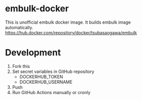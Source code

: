 # embulk-docker

This is unofficial embulk docker image. It builds embulk image automatically.
https://hub.docker.com/repository/docker/tsubasaogawa/embulk

# Development

1. Fork this
1. Set secret variables in GitHub repository
    - DOCKERHUB_TOKEN
    - DOCKERHUB_USERNAME
1. Push
1. Run GitHub Actions manually or cronly
